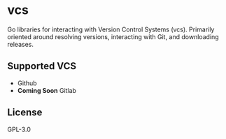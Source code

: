# vcs

Go libraries for interacting with Version Control Systems (vcs).
Primarily oriented around resolving versions, interacting with Git,
and downloading releases.

## Supported VCS

* Github
* **Coming Soon** Gitlab

## License

GPL-3.0
